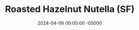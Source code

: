 ---
layout: post
title:  "Roasted Hazelnut Nutella (SF)"
date:   2024-04-06 00:00:00 -05000
categories: 
- Recipes
- Sweet Spreads
permalink: /recipes/nutella
image: /assets/Food/Sweet Spreads/Nutella/nutella-cover.jpg
ing: nutella-ing
facts: nutella-facts
section1: 
start2: 
section2: 
start3: 
section3: 
start4: 
section4: 
start5: 
section5: 
Prep: 15
Rest: 
Cook: 10
Source1: https://youtu.be/BKpYqGMY6sw?si=qIBL-ASJzBmdKiPO
Source2: 
whisk: https://s.samsungfood.com/s3RRO
tags: 
- hazelnut butter
- nutella
- peanut butter
- almond butter
- blend
- natural nut butter
- spread
- toast
- chocolate
- carob
- cocoa
- applesauce
- unsweetened applesauce
Description: Did you know that <a href="/misc/fake-healthy-foods#nutella">Nutella</a> contains only about 13% hazelnuts? More than half of Nutella is pure sugar, and over a third of it is hydrogenated oils, gross. This recipe is a much cleaner Nutella, instead being predominantly hazelnuts, and sweetened with fully natural overripe bananas. Carob powder makes it slightly sweeter as well, but feel free to use cocoa powder instead. The nutrition facts are for a 33 g serving, about 2 tbsp
Instructions: 
- Preheat your air fryer to 300F. Add hazelnuts to the basket, and roast for 15 minutes. Allow them to rest for about 5 minutes, until cool to the touch<br><br>

- Place nuts inside a large paper or dish towel, and rub together to remove the skins<br><br>

- Add the skinned nuts to a food processor, and blend until a super smooth hazelnut butter forms, scraping down the sides every minute or so. This can take about 5 minutes; don't stop too early<br><br>
- <center><img src="/assets/Food/Sweet Spreads/Nutella/nutella-3.jpg" alt="" class="instruction-image"></center><br>

- Only once your hazelnut butter is fully made, blend in the rest of the ingredients - bananas, carob (or cocoa), vanilla, and salt. Blend until smooth and thin out with applesauce until you have a spreadable texture. Add any sweetener to taste (if desired). Transfer across 2 small mason jars, and store in the fridge<br><br>
- <center><img src="/assets/Food/Sweet Spreads/Nutella/nutella-4.jpg" alt="" class="instruction-image"></center><br>

- Here, I used the nutella as a filling in a nutella pie, where I used the crust from my <a href="peanut-butter-pie">Peanut Butter Banana Pie</a> recipe, and topped it with pistachios and melted peanut butter<br><br>
- <center><img src="/assets/Food/Sweet Spreads/Nutella/nutella-5.jpg" alt="" class="instruction-image"></center>
---